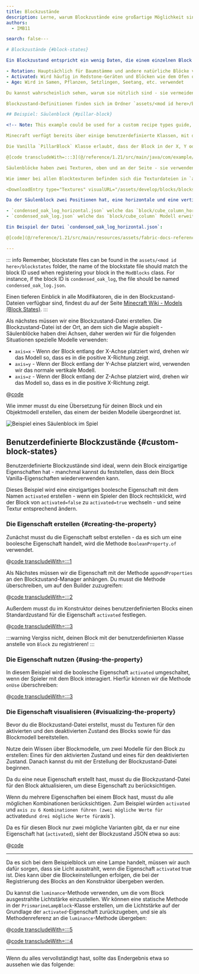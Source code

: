 ```yaml
---
title: Blockzustände
description: Lerne, warum Blockzustände eine großartige Möglichkeit sind, Funktionalität zu deinem Block hinzuzufügen.
authors:
  - IMB11

search: false---

# Blockzustände {#block-states}

Ein Blockzustand entspricht ein wenig Daten, die einem einzelnen Block in der Minecraft-Welt zugeordnet sind und Informationen über den Block in Form von Eigenschaften enthält - einige Beispiele für Eigenschaften, die Vanilla in Blockzuständen speichert:

- Rotation: Hauptsächlich für Baumstämme und andere natürliche Blöcke verwendet.
- Activated: Wird häufig in Redstone-Geräten und Blöcken wie dem Ofen oder dem Räucherofen verwendet.
- Age: Wird in Samen, Pflanzen, Setzlingen, Seetang, etc. verwendet

Du kannst wahrscheinlich sehen, warum sie nützlich sind - sie vermeiden die Notwendigkeit, NBT-Daten in einer Blockentität zu speichern - was die Weltgröße reduziert und TPS-Probleme verhindert!

Blockzustand-Definitionen finden sich im Ordner `assets/<mod id here>/blockstates`.

## Beispiel: Säulenblock {#pillar-block}

<!-- Note: This example could be used for a custom recipe types guide, a condensor machine block with a custom "Condensing" recipe? -->

Minecraft verfügt bereits über einige benutzerdefinierte Klassen, mit denen man schnell bestimmte Arten von Blöcken erstellen kann - in diesem Beispiel wird die Erstellung eines Blocks mit der Eigenschaft `axis` durch die Erstellung eines „Condensed Oak Log“-Blocks erläutert.

Die Vanilla `PillarBlock` Klasse erlaubt, dass der Block in der X, Y oder Z Axe platziert werden kann.

@[code transcludeWith=:::3](@/reference/1.21/src/main/java/com/example/docs/block/ModBlocks.java)

Säulenblöcke haben zwei Texturen, oben und an der Seite - sie verwenden das Modell `block/cube_column`.

Wie immer bei allen Blocktexturen befinden sich die Texturdateien in `assets/<mod id here>/textures/block`.

<DownloadEntry type="Textures" visualURL="/assets/develop/blocks/blockstates_0_large.png" downloadURL="/assets/develop/blocks/condensed_oak_log_textures.zip" />

Da der Säulenblock zwei Positionen hat, eine horizontale und eine vertikale, müssen wir zwei separate Modelldateien erstellen:

- `condensed_oak_log_horizontal.json` welche das `block/cube_column_horizontal` Modell erweitert.
- `condensed_oak_log.json` welche das `block/cube_column` Modell erweitert.

Ein Beispiel der Datei `condensed_oak_log_horizontal.json`:

@[code](@/reference/1.21/src/main/resources/assets/fabric-docs-reference/models/block/condensed_oak_log_horizontal.json)

---
```


::: info
Remember, blockstate files can be found in the `assets/<mod id here>/blockstates` folder, the name of the blockstate file should match the block ID used when registering your block in the `ModBlocks` class. For instance, if the block ID is `condensed_oak_log`, the file should be named `condensed_oak_log.json`.

Einen tieferen Einblick in alle Modifikatoren, die in den Blockzustand-Dateien verfügbar sind, findest du auf der Seite [Minecraft Wiki - Models (Block States)](https://minecraft.wiki/w/Tutorials/Models#Block_states).
:::

Als nächstes müssen wir eine Blockzustand-Datei erstellen. Die Blockzustand-Datei ist der Ort, an dem sich die Magie abspielt - Säulenblöcke haben drei Achsen, daher werden wir für die folgenden Situationen spezielle Modelle verwenden:

- `axis=x` - Wenn der Block entlang der X-Achse platziert wird, drehen wir das Modell so, dass es in die positive X-Richtung zeigt.
- `axis=y` - Wenn der Block entlang der Y-Achse platziert wird, verwenden wir das normale vertikale Modell.
- `axis=z` - Wenn der Block entlang der Z-Achse platziert wird, drehen wir das Modell so, dass es in die positive X-Richtung zeigt.

@[code](@/reference/1.21/src/main/resources/assets/fabric-docs-reference/blockstates/condensed_oak_log.json)

Wie immer musst du eine Übersetzung für deinen Block und ein Objektmodell erstellen, das einem der beiden Modelle übergeordnet ist.

![Beispiel eines Säulenblock im Spiel](/assets/develop/blocks/blockstates_1.png)

## Benutzerdefinierte Blockzustände {#custom-block-states}

Benutzerdefinierte Blockzustände sind ideal, wenn dein Block einzigartige Eigenschaften hat - manchmal kannst du feststellen, dass dein Block Vanilla-Eigenschaften wiederverwenden kann.

Dieses Beispiel wird eine einzigartiges boolesche Eigenschaft mit dem Namen `activated` erstellen - wenn ein Spieler den Block rechtsklickt, wird der Block von `activated=false` zu `activated=true` wechseln - und seine Textur entsprechend ändern.

### Die Eigenschaft erstellen {#creating-the-property}

Zunächst musst du die Eigenschaft selbst erstellen - da es sich um eine boolesche Eigenschaft handelt, wird die Methode `BooleanProperty.of` verwendet.

@[code transcludeWith=:::1](@/reference/1.21/src/main/java/com/example/docs/block/custom/PrismarineLampBlock.java)

Als Nächstes müssen wir die Eigenschaft mit der Methode `appendProperties` an den Blockzustand-Manager anhängen. Du musst die Methode überschreiben, um auf den Builder zuzugreifen:

@[code transcludeWith=:::2](@/reference/1.21/src/main/java/com/example/docs/block/custom/PrismarineLampBlock.java)

Außerdem musst du im Konstruktor deines benutzerdefinierten Blocks einen Standardzustand für die Eigenschaft `activated` festlegen.

@[code transcludeWith=:::3](@/reference/1.21/src/main/java/com/example/docs/block/custom/PrismarineLampBlock.java)

:::warning
Vergiss nicht, deinen Block mit der benutzerdefinierten Klasse anstelle von `Block` zu registrieren!
:::

### Die Eigenschaft nutzen {#using-the-property}

In diesem Beispiel wird die boolesche Eigenschaft `activated` umgeschaltet, wenn der Spieler mit dem Block interagiert. Hierfür können wir die Methode `onUse` überschreiben:

@[code transcludeWith=:::3](@/reference/1.21/src/main/java/com/example/docs/block/custom/PrismarineLampBlock.java)

### Die Eigenschaft visualisieren {#visualizing-the-property}

Bevor du die Blockzustand-Datei erstellst, musst du Texturen für den aktivierten und den deaktivierten Zustand des Blocks sowie für das Blockmodell bereitstellen.

<DownloadEntry type="Textures" visualURL="/assets/develop/blocks/blockstates_2_large.png" downloadURL="/assets/develop/blocks/prismarine_lamp_textures.zip" />

Nutze dein Wissen über Blockmodelle, um zwei Modelle für den Block zu erstellen: Eines für den aktivierten Zustand und eines für den deaktivierten Zustand. Danach kannst du mit der Erstellung der Blockzustand-Datei beginnen.

Da du eine neue Eigenschaft erstellt hast, musst du die Blockzustand-Datei für den Block aktualisieren, um diese Eigenschaft zu berücksichtigen.

Wenn du mehrere Eigenschaften bei einem Block hast, musst du alle möglichen Kombinationen berücksichtigen. Zum Beispiel würden `activated` und `axis zu 6 Kombinationen führen (zwei mögliche Werte für `activated`und drei mögliche Werte für`axis\`).

Da es für diesen Block nur zwei mögliche Varianten gibt, da er nur eine Eigenschaft hat (`activated`), sieht der Blockzustand JSON etwa so aus:

@[code](@/reference/1.21/src/main/resources/assets/fabric-docs-reference/blockstates/prismarine_lamp.json)

---

Da es sich bei dem Beispielblock um eine Lampe handelt, müssen wir auch dafür sorgen, dass sie Licht ausstrahlt, wenn die Eigenschaft `activated` true ist. Dies kann über die Blockeinstellungen erfolgen, die bei der Registrierung des Blocks an den Konstruktor übergeben werden.

Du kannst die `luminance`-Methode verwenden, um die vom Block ausgestrahlte Lichtstärke einzustellen. Wir können eine statische Methode in der `PrismarineLampBlock`-Klasse erstellen, um die Lichtstärke auf der Grundlage der `activated`-Eigenschaft zurückzugeben, und sie als Methodenreferenz an die `luminance`-Methode übergeben:

@[code transcludeWith=:::5](@/reference/1.21/src/main/java/com/example/docs/block/custom/PrismarineLampBlock.java)

@[code transcludeWith=:::4](@/reference/1.21/src/main/java/com/example/docs/block/ModBlocks.java)

---

<!-- Note: This block can be a great starter for a redstone block interactivity page, maybe triggering the blockstate based on redstone input? -->

Wenn du alles vervollständigt hast, sollte das Endergebnis etwa so aussehen wie das folgende:

<VideoPlayer src="/assets/develop/blocks/blockstates_3.webm" title="Prismarine Lamp Block in-game" />
